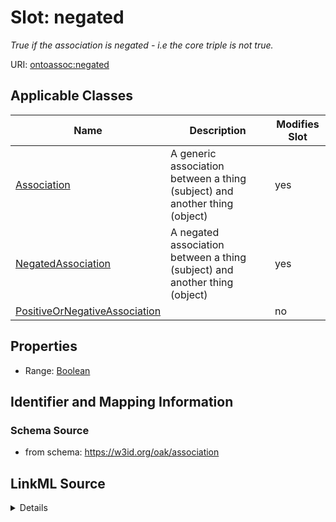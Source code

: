 

# Slot: negated


_True if the association is negated - i.e the core triple is not true._



URI: [ontoassoc:negated](https://w3id.org/oak/association/negated)



<!-- no inheritance hierarchy -->





## Applicable Classes

| Name | Description | Modifies Slot |
| --- | --- | --- |
| [Association](Association.md) | A generic association between a thing (subject) and another thing (object) |  yes  |
| [NegatedAssociation](NegatedAssociation.md) | A negated association between a thing (subject) and another thing (object) |  yes  |
| [PositiveOrNegativeAssociation](PositiveOrNegativeAssociation.md) |  |  no  |







## Properties

* Range: [Boolean](Boolean.md)





## Identifier and Mapping Information







### Schema Source


* from schema: https://w3id.org/oak/association




## LinkML Source

<details>
```yaml
name: negated
description: True if the association is negated - i.e the core triple is not true.
from_schema: https://w3id.org/oak/association
rank: 1000
alias: negated
domain_of:
- PositiveOrNegativeAssociation
range: boolean

```
</details>